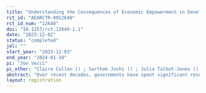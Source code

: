 ```yaml
---
title: "Understanding the Consequences of Economic Empowerment in Developing Countries"
rct_id: "AEARCTR-0012640"
rct_id_num: "12640"
doi: "10.1257/rct.12640-1.1"
date: "2023-12-02"
status: "completed"
jel: ""
start_year: "2023-12-03"
end_year: "2024-01-10"
pi: "Joe Vecci"
pi_other: "Claire Cullen () ; Sarthak Joshi () ; Julia Talbot-Jones () "
abstract: "Over recent decades, governments have spent significant resources in efforts to address gender inequality and to empower women. Although the benefits of these policies are well documented, less attention has been given to the unintended consequences that can occur when policies seek to improve outcomes for women. Recent evidence suggests that empowering women can lead to significant backlash in the form of increased discrimination and intimate partner violence. Despite this, there is little empirical research investigating the causes of backlash. Drawing on the existing literature on backlash, we aim to fill this gap by conducting novel experiments to causally test theoretical explanations for backlash."
layout: registration
---
```


